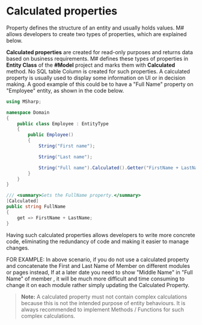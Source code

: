 # Calculated properties
Property defines the structure of an entity and usually holds values. M# allows developers to create two types of properties, which are explained below.

**Calculated properties** are created for read-only purposes and returns data based on business requirements. M# defines these types of properties in **Entity Class** of the **#Model** project and marks them with **Calculated** method. No SQL table Column is created for such properties. A calculated property is usually used to display some information on UI or in decision making. A good example of this could be to have a "Full Name" property on "Employee" entity, as shown in the code below.

```C#
using MSharp;

namespace Domain
{
    public class Employee : EntityType
    {
        public Employee()
        {
            String("First name");

            String("Last name");

            String("Full name").Calculated().Getter("FirstName + LastName");
        }
    }
}
```

```C#
/// <summary>Gets the FullName property.</summary>
[Calculated]
public string FullName
{
    get => FirstName + LastName;
}
```

Having such calculated properties allows developers to write more concrete code, eliminating the redundancy of code and making it easier to manage changes.

FOR EXAMPLE: In above scenario, if you do not use a calculated property and concatenate the First and Last Name of Member on different modules or pages instead, If at a later date you need to show "Middle Name" in "Full Name" of member , it will be much more difficult and time consuming to change it on each module rather simply updating the Calculated Property.
 

> **Note:** A calculated property must not contain complex calculations because this is not the intended purpose of entity behaviours. It is always recommended to implement Methods / Functions for such complex calculations.